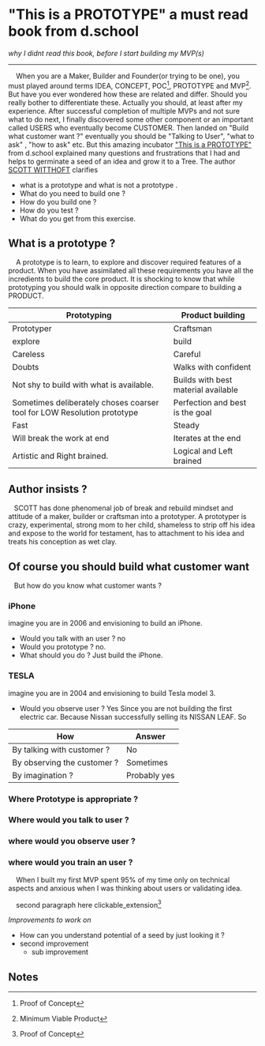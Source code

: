 # "This is a PROTOTYPE" a must read book from d.school
_why I didnt read this book, before I start building my MVP(s)_

---

&nbsp; &nbsp; When you are a Maker, Builder and Founder(or trying to be one), you must played around terms IDEA, CONCEPT, POC[^1], PROTOTYPE and MVP[^2]. But have you ever wondered how these are related and differ. Should you really bother to differentiate these. Actually you should, at least after my experience.  After successful completion of multiple MVPs and not sure what to do next, I finally discovered some other component or an important called USERS who eventually become CUSTOMER. Then landed on "Build what customer want ?" eventually you should be "Talking to User", "what to ask" , "how to ask" etc. But this amazing incubator ["This is a PROTOTYPE"](https://dschool.stanford.edu/shop/this-is-a-prototype) from d.school explained many questions and frustrations that I had and helps to germinate a seed of an idea and grow it to a Tree. The author [SCOTT WITTHOFT](https://www.linkedin.com/in/switthoft/) clarifies 
  - what is a prototype  and what is not a prototype .
  - What do you need to build one ?
  - How do you build one ?
  - How do you test ?
  - What do you get from this exercise.

## What is a prototype ?
&nbsp; &nbsp; A prototype is to learn, to explore and discover required features of a product. When you have assimilated all these requirements you have all the incredients to build the core product. It is shocking to know that while prototyping you should walk in opposite direction compare to  building a PRODUCT.

| Prototyping                                                             | Product building                    |
| ----------------------------------------------------------------------- | ----------------------------------- |
| Prototyper                                                              | Craftsman                           |
| explore                                                                 | build                               |
| Careless                                                                | Careful                             |
| Doubts                                                                  | Walks with confident                |
| Not shy to build with what is available.                                | Builds with best material available |
| Sometimes deliberately choses coarser tool for LOW Resolution prototype | Perfection and best is the goal     |
| Fast                                                                    | Steady                              |
| Will break the work at end                                              | Iterates at the end                 |
| Artistic  and Right brained.                                            | Logical  and Left brained           |


## Author insists ?

&nbsp;&nbsp; SCOTT has done phenomenal job of break and rebuild mindset and attitude of a maker, builder or craftsman into a prototyper. A prototyper is crazy, experimental, strong mom to  her child, shameless to strip off his idea and expose to the world for testament, has to attachment to his idea and treats his conception as wet clay.

## Of course you should build what customer want
&nbsp;&nbsp; But how do you know what customer wants ? 
### iPhone 
imagine you are in 2006 and envisioning to build an iPhone. 
- Would you talk with an user ? no
- Would you prototype ? no. 
- What should you do ? Just build the iPhone.
### TESLA
imagine you are in 2004 and envisioning to build Tesla model 3. 
- Would you observe user ? Yes
Since you are not building the first electric car. Because Nissan successfully selling its NISSAN LEAF. So 


| How                         | Answer       |
| --------------------------- | ------------ |
| By talking with customer ?  | No           |
| By observing the customer ? | Sometimes    |
| By imagination ?            | Probably yes |

### Where Prototype is appropriate  ?
### Where would you talk to user  ?
### where would you observe user ?
### where would you train an  user ?




&nbsp; &nbsp; When I built my first MVP spent 95% of my time only on technical aspects and anxious when I was thinking about users or validating idea.




&nbsp; &nbsp; second paragraph here clickable_extension[^1] 


_Improvements to work on_
* How can you understand potential of a seed by just looking it ?
* second improvement
  * sub improvement

## Notes
[^1]: Proof of Concept
[^2]: Minimum Viable Product
